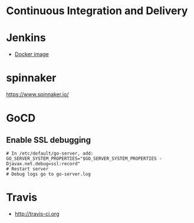 # Continuous Integration and Delivery
# Jenkins
* [Docker image](https://hub.docker.com/r/jenkins/jenkins)


# spinnaker

<https://www.spinnaker.io/>



# GoCD

## Enable SSL debugging

```
# In /etc/default/go-server, add:
GO_SERVER_SYSTEM_PROPERTIES="$GO_SERVER_SYSTEM_PROPERTIES -Djavax.net.debug=ssl:record"
# Restart server
# Debug logs go to go-server.log
```

# Travis
* <http://travis-ci.org>
